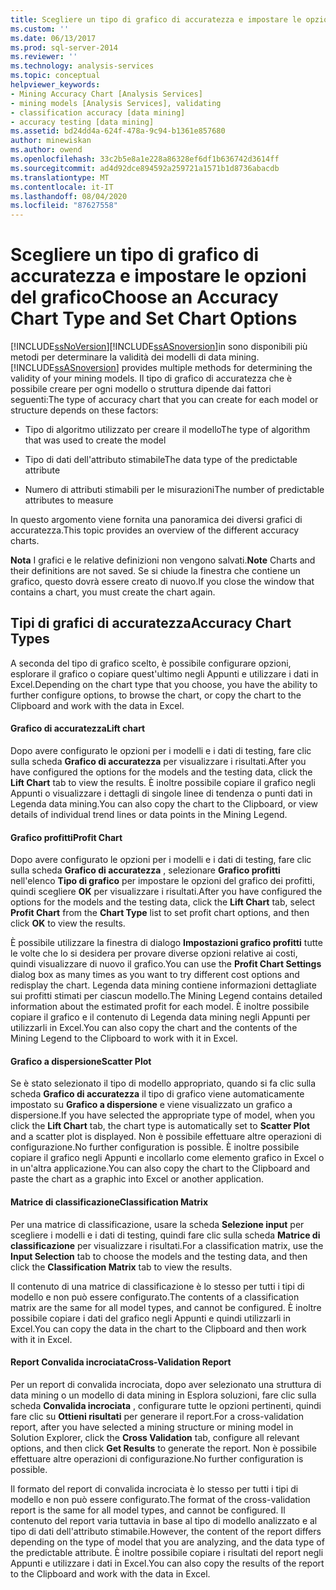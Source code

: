 ```yaml
---
title: Scegliere un tipo di grafico di accuratezza e impostare le opzioni del grafico | Microsoft Docs
ms.custom: ''
ms.date: 06/13/2017
ms.prod: sql-server-2014
ms.reviewer: ''
ms.technology: analysis-services
ms.topic: conceptual
helpviewer_keywords:
- Mining Accuracy Chart [Analysis Services]
- mining models [Analysis Services], validating
- classification accuracy [data mining]
- accuracy testing [data mining]
ms.assetid: bd24dd4a-624f-478a-9c94-b1361e857680
author: minewiskan
ms.author: owend
ms.openlocfilehash: 33c2b5e8a1e228a86328ef6df1b636742d3614ff
ms.sourcegitcommit: ad4d92dce894592a259721a1571b1d8736abacdb
ms.translationtype: MT
ms.contentlocale: it-IT
ms.lasthandoff: 08/04/2020
ms.locfileid: "87627558"
---
```

# <a name="choose-an-accuracy-chart-type-and-set-chart-options"></a><span data-ttu-id="67cbb-102">Scegliere un tipo di grafico di accuratezza e impostare le opzioni del grafico</span><span class="sxs-lookup"><span data-stu-id="67cbb-102">Choose an Accuracy Chart Type and Set Chart Options</span></span>
  [!INCLUDE[ssNoVersion](../../includes/ssnoversion-md.md)]<span data-ttu-id="67cbb-103">[!INCLUDE[ssASnoversion](../../includes/ssasnoversion-md.md)]in sono disponibili più metodi per determinare la validità dei modelli di data mining.</span><span class="sxs-lookup"><span data-stu-id="67cbb-103">[!INCLUDE[ssASnoversion](../../includes/ssasnoversion-md.md)] provides multiple methods for determining the validity of your mining models.</span></span> <span data-ttu-id="67cbb-104">Il tipo di grafico di accuratezza che è possibile creare per ogni modello o struttura dipende dai fattori seguenti:</span><span class="sxs-lookup"><span data-stu-id="67cbb-104">The type of accuracy chart that you can create for each model or structure depends on these factors:</span></span>  
  
-   <span data-ttu-id="67cbb-105">Tipo di algoritmo utilizzato per creare il modello</span><span class="sxs-lookup"><span data-stu-id="67cbb-105">The type of algorithm that was used to create the model</span></span>  
  
-   <span data-ttu-id="67cbb-106">Tipo di dati dell'attributo stimabile</span><span class="sxs-lookup"><span data-stu-id="67cbb-106">The data type of the predictable attribute</span></span>  
  
-   <span data-ttu-id="67cbb-107">Numero di attributi stimabili per le misurazioni</span><span class="sxs-lookup"><span data-stu-id="67cbb-107">The number of predictable attributes to measure</span></span>  
  
 <span data-ttu-id="67cbb-108">In questo argomento viene fornita una panoramica dei diversi grafici di accuratezza.</span><span class="sxs-lookup"><span data-stu-id="67cbb-108">This topic provides an overview of the different accuracy charts.</span></span>  
  
 <span data-ttu-id="67cbb-109">**Nota** I grafici e le relative definizioni non vengono salvati.</span><span class="sxs-lookup"><span data-stu-id="67cbb-109">**Note** Charts and their definitions are not saved.</span></span> <span data-ttu-id="67cbb-110">Se si chiude la finestra che contiene un grafico, questo dovrà essere creato di nuovo.</span><span class="sxs-lookup"><span data-stu-id="67cbb-110">If you close the window that contains a chart, you must create the chart again.</span></span>  
  
## <a name="accuracy-chart-types"></a><span data-ttu-id="67cbb-111">Tipi di grafici di accuratezza</span><span class="sxs-lookup"><span data-stu-id="67cbb-111">Accuracy Chart Types</span></span>  
 <span data-ttu-id="67cbb-112">A seconda del tipo di grafico scelto, è possibile configurare opzioni, esplorare il grafico o copiare quest'ultimo negli Appunti e utilizzare i dati in Excel.</span><span class="sxs-lookup"><span data-stu-id="67cbb-112">Depending on the chart type that you choose, you have the ability to further configure options, to browse the chart, or copy the chart to the Clipboard and work with the data in Excel.</span></span>  
  
#### <a name="lift-chart"></a><span data-ttu-id="67cbb-113">Grafico di accuratezza</span><span class="sxs-lookup"><span data-stu-id="67cbb-113">Lift chart</span></span>  
 <span data-ttu-id="67cbb-114">Dopo avere configurato le opzioni per i modelli e i dati di testing, fare clic sulla scheda **Grafico di accuratezza** per visualizzare i risultati.</span><span class="sxs-lookup"><span data-stu-id="67cbb-114">After you have configured the options for the models and the testing data, click the **Lift Chart** tab to view the results.</span></span> <span data-ttu-id="67cbb-115">È inoltre possibile copiare il grafico negli Appunti o visualizzare i dettagli di singole linee di tendenza o punti dati in Legenda data mining.</span><span class="sxs-lookup"><span data-stu-id="67cbb-115">You can also copy the chart to the Clipboard, or view details of individual trend lines or data points in the Mining Legend.</span></span>  
  
#### <a name="profit-chart"></a><span data-ttu-id="67cbb-116">Grafico profitti</span><span class="sxs-lookup"><span data-stu-id="67cbb-116">Profit Chart</span></span>  
 <span data-ttu-id="67cbb-117">Dopo avere configurato le opzioni per i modelli e i dati di testing, fare clic sulla scheda **Grafico di accuratezza** , selezionare **Grafico profitti** nell'elenco **Tipo di grafico** per impostare le opzioni del grafico dei profitti, quindi scegliere **OK** per visualizzare i risultati.</span><span class="sxs-lookup"><span data-stu-id="67cbb-117">After you have configured the options for the models and the testing data, click the **Lift Chart** tab, select **Profit Chart** from the **Chart Type** list to set profit chart options, and then click **OK** to view the results.</span></span>  
  
 <span data-ttu-id="67cbb-118">È possibile utilizzare la finestra di dialogo **Impostazioni grafico profitti** tutte le volte che lo si desidera per provare diverse opzioni relative ai costi, quindi visualizzare di nuovo il grafico.</span><span class="sxs-lookup"><span data-stu-id="67cbb-118">You can use the **Profit Chart Settings** dialog box as many times as you want to try different cost options and redisplay the chart.</span></span> <span data-ttu-id="67cbb-119">Legenda data mining contiene informazioni dettagliate sui profitti stimati per ciascun modello.</span><span class="sxs-lookup"><span data-stu-id="67cbb-119">The Mining Legend contains detailed information about the estimated profit for each model.</span></span> <span data-ttu-id="67cbb-120">È inoltre possibile copiare il grafico e il contenuto di Legenda data mining negli Appunti per utilizzarli in Excel.</span><span class="sxs-lookup"><span data-stu-id="67cbb-120">You can also copy the chart and the contents of the Mining Legend to the Clipboard to work with it in Excel.</span></span>  
  
#### <a name="scatter-plot"></a><span data-ttu-id="67cbb-121">Grafico a dispersione</span><span class="sxs-lookup"><span data-stu-id="67cbb-121">Scatter Plot</span></span>  
 <span data-ttu-id="67cbb-122">Se è stato selezionato il tipo di modello appropriato, quando si fa clic sulla scheda **Grafico di accuratezza** il tipo di grafico viene automaticamente impostato su **Grafico a dispersione** e viene visualizzato un grafico a dispersione.</span><span class="sxs-lookup"><span data-stu-id="67cbb-122">If you have selected the appropriate type of model, when you click the **Lift Chart** tab, the chart type is automatically set to **Scatter Plot** and a scatter plot is displayed.</span></span> <span data-ttu-id="67cbb-123">Non è possibile effettuare altre operazioni di configurazione.</span><span class="sxs-lookup"><span data-stu-id="67cbb-123">No further configuration is possible.</span></span> <span data-ttu-id="67cbb-124">È inoltre possibile copiare il grafico negli Appunti e incollarlo come elemento grafico in Excel o in un'altra applicazione.</span><span class="sxs-lookup"><span data-stu-id="67cbb-124">You can also copy the chart to the Clipboard and paste the chart as a graphic into Excel or another application.</span></span>  
  
#### <a name="classification-matrix"></a><span data-ttu-id="67cbb-125">Matrice di classificazione</span><span class="sxs-lookup"><span data-stu-id="67cbb-125">Classification Matrix</span></span>  
 <span data-ttu-id="67cbb-126">Per una matrice di classificazione, usare la scheda **Selezione input** per scegliere i modelli e i dati di testing, quindi fare clic sulla scheda **Matrice di classificazione** per visualizzare i risultati.</span><span class="sxs-lookup"><span data-stu-id="67cbb-126">For a classification matrix, use the **Input Selection** tab to choose the models and the testing data, and then click the **Classification Matrix** tab to view the results.</span></span>  
  
 <span data-ttu-id="67cbb-127">Il contenuto di una matrice di classificazione è lo stesso per tutti i tipi di modello e non può essere configurato.</span><span class="sxs-lookup"><span data-stu-id="67cbb-127">The contents of a classification matrix are the same for all model types, and cannot be configured.</span></span> <span data-ttu-id="67cbb-128">È inoltre possibile copiare i dati del grafico negli Appunti e quindi utilizzarli in Excel.</span><span class="sxs-lookup"><span data-stu-id="67cbb-128">You can copy the data in the chart to the Clipboard and then work with it in Excel.</span></span>  
  
#### <a name="cross-validation-report"></a><span data-ttu-id="67cbb-129">Report Convalida incrociata</span><span class="sxs-lookup"><span data-stu-id="67cbb-129">Cross-Validation Report</span></span>  
 <span data-ttu-id="67cbb-130">Per un report di convalida incrociata, dopo aver selezionato una struttura di data mining o un modello di data mining in Esplora soluzioni, fare clic sulla scheda **Convalida incrociata** , configurare tutte le opzioni pertinenti, quindi fare clic su **Ottieni risultati** per generare il report.</span><span class="sxs-lookup"><span data-stu-id="67cbb-130">For a cross-validation report, after you have selected a mining structure or mining model in Solution Explorer, click the **Cross Validation** tab, configure all relevant options, and then click **Get Results** to generate the report.</span></span> <span data-ttu-id="67cbb-131">Non è possibile effettuare altre operazioni di configurazione.</span><span class="sxs-lookup"><span data-stu-id="67cbb-131">No further configuration is possible.</span></span>  
  
 <span data-ttu-id="67cbb-132">Il formato del report di convalida incrociata è lo stesso per tutti i tipi di modello e non può essere configurato.</span><span class="sxs-lookup"><span data-stu-id="67cbb-132">The format of the cross-validation report is the same for all model types, and cannot be configured.</span></span> <span data-ttu-id="67cbb-133">Il contenuto del report varia tuttavia in base al tipo di modello analizzato e al tipo di dati dell'attributo stimabile.</span><span class="sxs-lookup"><span data-stu-id="67cbb-133">However, the content of the report differs depending on the type of model that you are analyzing, and the data type of the predictable attribute.</span></span> <span data-ttu-id="67cbb-134">È inoltre possibile copiare i risultati del report negli Appunti e utilizzare i dati in Excel.</span><span class="sxs-lookup"><span data-stu-id="67cbb-134">You can also copy the results of the report to the Clipboard and work with the data in Excel.</span></span>  
  
  
